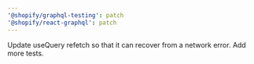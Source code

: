 ```yaml
---
'@shopify/graphql-testing': patch
'@shopify/react-graphql': patch
---
```


Update useQuery refetch so that it can recover from a network error. Add more tests.
